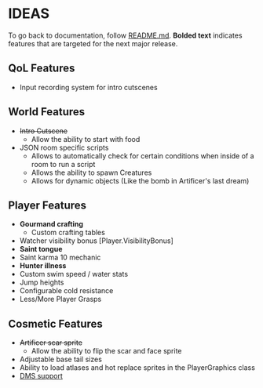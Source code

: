 # IDEAS
To go back to documentation, follow [README.md](./README.md). **Bolded text** indicates features that are targeted for the next major release.
## QoL Features
- Input recording system for intro cutscenes

## World Features
- ~~Intro Cutscene~~
    - Allow the ability to start with food
- JSON room specific scripts
    - Allows to automatically check for certain conditions when inside of a room to run a script
    - Allows the ability to spawn Creatures
    - Allows for dynamic objects (Like the bomb in Artificer's last dream)

## Player Features
- **Gourmand crafting**
    - Custom crafting tables
- Watcher visibility bonus [Player.VisibilityBonus]
- **Saint tongue**
- Saint karma 10 mechanic
- **Hunter illness**
- Custom swim speed / water stats
- Jump heights
- Configurable cold resistance
- Less/More Player Grasps

## Cosmetic Features
- ~~Artificer scar sprite~~
    - Allow the ability to flip the scar and face sprite
- Adjustable base tail sizes
- Ability to load atlases and hot replace sprites in the PlayerGraphics class
- [DMS support](https://github.com/MatheusVigaro/TemplateCat/tree/main/src/plugin)